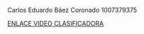 Carlos Eduardo Báez Coronado 1007379375

[ENLACE VIDEO CLASIFICADORA](https://youtu.be/pawpbCrJSSw)
